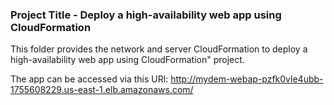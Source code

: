 ### Project Title - Deploy a high-availability web app using CloudFormation
This folder provides the network and server CloudFormation to deploy a high-availability web app using CloudFormation" project. 

The app can be accessed via this URl: 
http://mydem-webap-pzfk0vle4ubb-1755608229.us-east-1.elb.amazonaws.com/

